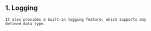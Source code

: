 


## 1. Logging
    It also provides a built-in logging feature, which supports any defined data type.




